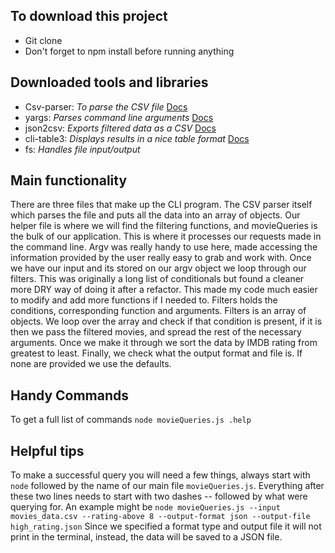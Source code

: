 ## To download this project
- Git clone
- Don't forget to npm install before running anything

## Downloaded tools and libraries
- Csv-parser: *To parse the CSV file* [Docs](https://www.npmjs.com/package/csv-parser)
- yargs: *Parses command line arguments* [Docs](https://yargs.js.org/)
- json2csv: *Exports filtered data as a CSV* [Docs](https://github.com/juanjoDiaz/json2csv)
- cli-table3: *Displays results in a nice table format* [Docs](https://github.com/cli-table/cli-table3)
- fs: *Handles file input/output* 

## Main functionality
There are three files that make up the CLI program. The CSV parser itself which parses the file and puts all the data into an
array of objects. Our helper file is where we will find the filtering functions, and movieQueries is the bulk of our application.
This is where it processes our requests made in the command line. Argv was really handy to use here, made accessing the information provided by the user really easy to grab and work with. Once we have our input and its stored on our argv object we loop through our filters. This was originally a long list of conditionals but found a cleaner more DRY way of doing it after a refactor. This made my code much easier to modify and add more functions if I needed to. Filters holds the conditions, corresponding function and arguments. Filters is an array of objects. We loop over the array and check if that condition is present, if it is then we pass the filtered movies, and spread the rest of the necessary arguments. Once we make it through we sort the data by IMDB rating from greatest to least. Finally, we check what the output format and file is. If none are provided we use the defaults.

## Handy Commands
To get a full list of commands `node movieQueries.js .help`

## Helpful tips
To make a successful query you will need a few things, always start with `node` followed by the name of our main file `movieQueries.js`.
Everything after these two lines needs to start with two dashes *--* followed by what were querying for.
An example might be `node movieQueries.js --input movies_data.csv --rating-above 8 --output-format json --output-file high_rating.json`
Since we specified a format type and output file it will not print in the terminal, instead, the data will be saved to a JSON file. 

